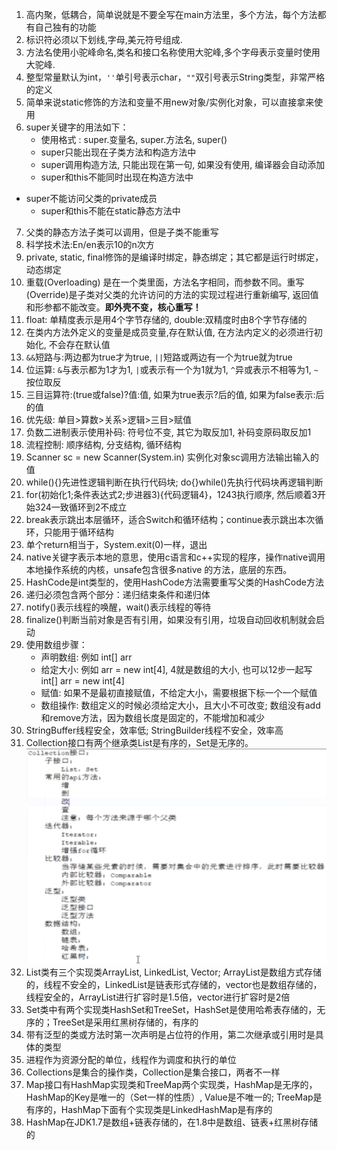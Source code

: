 1. 高内聚，低耦合，简单说就是不要全写在main方法里，多个方法，每个方法都有自己独有的功能
2. 标识符必须以下划线,字母,美元符号组成.
3. 方法名使用小驼峰命名,类名和接口名称使用大驼峰,多个字母表示变量时使用大驼峰.
4. 整型常量默认为int，`''`单引号表示char，`""`双引号表示String类型，非常严格的定义
5. 简单来说static修饰的方法和变量不用new对象/实例化对象，可以直接拿来使用
6. super关键字的用法如下：
   - 使用格式 : super.变量名, super.方法名, super()
   - super只能出现在子类方法和构造方法中
   - super调用构造方法, 只能出现在第一句, 如果没有使用, 编译器会自动添加
   - super和this不能同时出现在构造方法中
- super不能访问父类的private成员
   - super和this不能在static静态方法中
7. 父类的静态方法子类可以调用，但是子类不能重写
8. 科学技术法:En/en表示10的n次方
9. private, static, final修饰的是编译时绑定，静态绑定；其它都是运行时绑定，动态绑定
10. 重载(Overloading) 是在一个类里面，方法名字相同，而参数不同。重写(Override)是子类对父类的允许访问的方法的实现过程进行重新编写, 返回值和形参都不能改变。**即外壳不变，核心重写！**
11. float: 单精度表示是用4个字节存储的, double:双精度时由8个字节存储的
12. 在类内方法外定义的变量是成员变量,存在默认值, 在方法内定义的必须进行初始化, 不会存在默认值
13. `&&`短路与:两边都为true才为true, `||`短路或两边有一个为true就为true
14. 位运算: `&`与表示都为1才为1, `|`或表示有一个为1就为1, `^`异或表示不相等为1, `~`按位取反
15. 三目运算符:(true或false)?值:值, 如果为true表示?后的值, 如果为false表示:后的值
16. 优先级: 单目>算数>关系>逻辑>三目>赋值
17. 负数二进制表示使用补码: 符号位不变, 其它为取反加1,  补码变原码取反加1
18. 流程控制: 顺序结构, 分支结构, 循环结构
19. Scanner sc = new Scanner(System.in) 实例化对象sc调用方法输出输入的值
20. while(){}先进性逻辑判断在执行代码块; do{}while()先执行代码块再逻辑判断
21. for(初始化1;条件表达式2;步进器3){代码逻辑4}，1243执行顺序, 然后顺着3开始324一致循环到2不成立
22. break表示跳出本层循环，适合Switch和循环结构；continue表示跳出本次循环，只能用于循环结构
23. 单个return相当于，System.exit(0)一样，退出
24. native关键字表示本地的意思，使用c语言和c++实现的程序，操作native调用本地操作系统的内核，unsafe包含很多native 的方法，底层的东西。
25. HashCode是int类型的，使用HashCode方法需要重写父类的HashCode方法
26. 递归必须包含两个部分：递归结束条件和递归体
27. notify()表示线程的唤醒，wait()表示线程的等待
28. finalize()判断当前对象是否有引用，如果没有引用，垃圾自动回收机制就会启动
29. 使用数组步骤：
    - 声明数组: 例如 int[] arr
    - 给定大小: 例如 arr = new int[4], 4就是数组的大小, 也可以12步一起写int[] arr = new int[4]
    - 赋值: 如果不是最初直接赋值，不给定大小，需要根据下标一个一个赋值
    - 数组操作: 数组定义的时候必须给定大小，且大小不可改变; 数组没有add和remove方法，因为数组长度是固定的，不能增加和减少
30. StringBuffer线程安全，效率低; StringBuilder线程不安全，效率高
31. Collection接口有两个继承类List是有序的，Set是无序的。
     <img src="images/Collection接口.png" alt="Collection接口"  />
32. List类有三个实现类ArrayList, LinkedList, Vector; ArrayList是数组方式存储的，线程不安全的，LinkedList是链表形式存储的，vector也是数组存储的，线程安全的，ArrayList进行扩容时是1.5倍，vector进行扩容时是2倍
33. Set类中有两个实现类HashSet和TreeSet，HashSet是使用哈希表存储的，无序的；TreeSet是采用红黑树存储的，有序的
34. 带有泛型的类或方法时第一次声明是占位符的作用，第二次继承或引用时是具体的类型
35. 进程作为资源分配的单位，线程作为调度和执行的单位
36. Collections是集合的操作类，Collection是集合接口，两者不一样
37. Map接口有HashMap实现类和TreeMap两个实现类，HashMap是无序的，HashMap的Key是唯一的（Set一样的性质）, Value是不唯一的; TreeMap是有序的，HashMap下面有个实现类是LinkedHashMap是有序的
38. HashMap在JDK1.7是数组+链表存储的，在1.8中是数组、链表+红黑树存储的